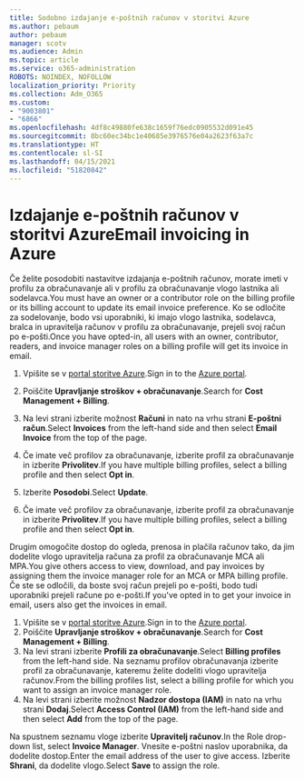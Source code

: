 ```yaml
---
title: Sodobno izdajanje e-poštnih računov v storitvi Azure
ms.author: pebaum
author: pebaum
manager: scotv
ms.audience: Admin
ms.topic: article
ms.service: o365-administration
ROBOTS: NOINDEX, NOFOLLOW
localization_priority: Priority
ms.collection: Adm_O365
ms.custom:
- "9003801"
- "6866"
ms.openlocfilehash: 4df8c49880fe638c1659f76edc0905532d091e45
ms.sourcegitcommit: 8bc60ec34bc1e40685e3976576e04a2623f63a7c
ms.translationtype: HT
ms.contentlocale: sl-SI
ms.lasthandoff: 04/15/2021
ms.locfileid: "51820842"
---
```

# <a name="email-invoicing-in-azure"></a><span data-ttu-id="6024c-102">Izdajanje e-poštnih računov v storitvi Azure</span><span class="sxs-lookup"><span data-stu-id="6024c-102">Email invoicing in Azure</span></span>

<span data-ttu-id="6024c-103">Če želite posodobiti nastavitve izdajanja e-poštnih računov, morate imeti v profilu za obračunavanje ali v profilu za obračunavanje vlogo lastnika ali sodelavca.</span><span class="sxs-lookup"><span data-stu-id="6024c-103">You must have an owner or a contributor role on the billing profile or its billing account to update its email invoice preference.</span></span> <span data-ttu-id="6024c-104">Ko se odločite za sodelovanje, bodo vsi uporabniki, ki imajo vlogo lastnika, sodelavca, bralca in upravitelja računov v profilu za obračunavanje, prejeli svoj račun po e-pošti.</span><span class="sxs-lookup"><span data-stu-id="6024c-104">Once you have opted-in, all users with an owner, contributor, readers, and invoice manager roles on a billing profile will get its invoice in email.</span></span>

1. <span data-ttu-id="6024c-105">Vpišite se v [portal storitve Azure](https://portal.azure.com/).</span><span class="sxs-lookup"><span data-stu-id="6024c-105">Sign in to the [Azure portal](https://portal.azure.com/).</span></span>
2. <span data-ttu-id="6024c-106">Poiščite **Upravljanje stroškov + obračunavanje**.</span><span class="sxs-lookup"><span data-stu-id="6024c-106">Search for **Cost Management + Billing**.</span></span>
3. <span data-ttu-id="6024c-107">Na levi strani izberite možnost **Računi** in nato na vrhu strani **E-poštni račun**.</span><span class="sxs-lookup"><span data-stu-id="6024c-107">Select **Invoices** from the left-hand side and then select **Email Invoice** from the top of the page.</span></span>
4. <span data-ttu-id="6024c-108">Če imate več profilov za obračunavanje, izberite profil za obračunavanje in izberite **Privolitev**.</span><span class="sxs-lookup"><span data-stu-id="6024c-108">If you have multiple billing profiles, select a billing profile and then select **Opt in**.</span></span>

5. <span data-ttu-id="6024c-109">Izberite **Posodobi**.</span><span class="sxs-lookup"><span data-stu-id="6024c-109">Select **Update**.</span></span>
6. <span data-ttu-id="6024c-110">Če imate več profilov za obračunavanje, izberite profil za obračunavanje in izberite **Privolitev**.</span><span class="sxs-lookup"><span data-stu-id="6024c-110">If you have multiple billing profiles, select a billing profile and then select **Opt in**.</span></span>

<span data-ttu-id="6024c-111">Drugim omogočite dostop do ogleda, prenosa in plačila računov tako, da jim dodelite vlogo upravitelja računa za profil za obračunavanje MCA ali MPA.</span><span class="sxs-lookup"><span data-stu-id="6024c-111">You give others access to view, download, and pay invoices by assigning them the invoice manager role for an MCA or MPA billing profile.</span></span> <span data-ttu-id="6024c-112">Če ste se odločili, da boste svoj račun prejeli po e-pošti, bodo tudi uporabniki prejeli račune po e-pošti.</span><span class="sxs-lookup"><span data-stu-id="6024c-112">If you've opted in to get your invoice in email, users also get the invoices in email.</span></span>

1. <span data-ttu-id="6024c-113">Vpišite se v [portal storitve Azure](https://portal.azure.com/).</span><span class="sxs-lookup"><span data-stu-id="6024c-113">Sign in to the [Azure portal](https://portal.azure.com/).</span></span>
2. <span data-ttu-id="6024c-114">Poiščite **Upravljanje stroškov + obračunavanje**.</span><span class="sxs-lookup"><span data-stu-id="6024c-114">Search for **Cost Management + Billing**.</span></span>
3. <span data-ttu-id="6024c-115">Na levi strani izberite **Profili za obračunavanje**.</span><span class="sxs-lookup"><span data-stu-id="6024c-115">Select **Billing profiles** from the left-hand side.</span></span> <span data-ttu-id="6024c-116">Na seznamu profilov obračunavanja izberite profil za obračunavanje, kateremu želite dodeliti vlogo upravitelja računov.</span><span class="sxs-lookup"><span data-stu-id="6024c-116">From the billing profiles list, select a billing profile for which you want to assign an invoice manager role.</span></span>
4. <span data-ttu-id="6024c-117">Na levi strani izberite možnost **Nadzor dostopa (IAM)** in nato na vrhu strani **Dodaj**.</span><span class="sxs-lookup"><span data-stu-id="6024c-117">Select **Access Control (IAM)** from the left-hand side and then select **Add** from the top of the page.</span></span>

<span data-ttu-id="6024c-118">Na spustnem seznamu vloge izberite **Upravitelj računov**.</span><span class="sxs-lookup"><span data-stu-id="6024c-118">In the Role drop-down list, select **Invoice Manager**.</span></span> <span data-ttu-id="6024c-119">Vnesite e-poštni naslov uporabnika, da dodelite dostop.</span><span class="sxs-lookup"><span data-stu-id="6024c-119">Enter the email address of the user to give access.</span></span> <span data-ttu-id="6024c-120">Izberite **Shrani**, da dodelite vlogo.</span><span class="sxs-lookup"><span data-stu-id="6024c-120">Select **Save** to assign the role.</span></span>

